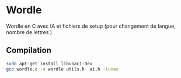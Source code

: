 # Wordle

Wordle en C avec IA et fichiers de setup (pour changement de langue, nombre de lettres )

## Compilation

```bash
sudo apt-get install libunac1-dev
gcc wordle.c -o wordle utils.h  ai.h -lunac
```

